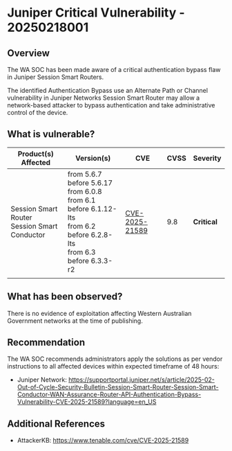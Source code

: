 # Juniper Critical Vulnerability - 20250218001

## Overview

The WA SOC has been made aware of a critical authentication bypass flaw in Juniper Session Smart Routers.

The identified Authentication Bypass use an Alternate Path or Channel vulnerability in Juniper Networks Session Smart Router may allow a network-based attacker to bypass authentication and take administrative control of the device.

## What is vulnerable?

| Product(s) Affected                                                                | Version(s)                                                                                                                       | CVE                                                               | CVSS | Severity     |
| ---------------------------------------------------------------------------------- | -------------------------------------------------------------------------------------------------------------------------------- | ----------------------------------------------------------------- | ---- | ------------ |
| Session Smart Router <br> Session Smart Conductor <WAN Assurance Managed Routers > | from 5.6.7 before 5.6.17 <br> from 6.0.8<br>from 6.1 before 6.1.12-lts <br>from 6.2 before 6.2.8-lts<br>from 6.3 before 6.3.3-r2 | [CVE-2025-21589](https://nvd.nist.gov/vuln/detail/CVE-2025-21589) | 9.8  | **Critical** |
|                                                                                    |                                                                                                                                  |                                                                   |      |              |

## What has been observed?

There is no evidence of exploitation affecting Western Australian Government networks at the time of publishing.

## Recommendation

The WA SOC recommends administrators apply the solutions as per vendor instructions to all affected devices within expected timeframe of 48 hours:

- Juniper Network: <https://supportportal.juniper.net/s/article/2025-02-Out-of-Cycle-Security-Bulletin-Session-Smart-Router-Session-Smart-Conductor-WAN-Assurance-Router-API-Authentication-Bypass-Vulnerability-CVE-2025-21589?language=en_US>

## Additional References

- AttackerKB: <https://www.tenable.com/cve/CVE-2025-21589>
